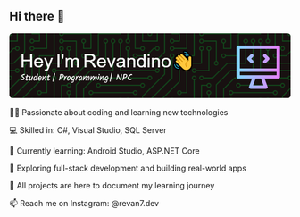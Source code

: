 ## Hi there 👋

<!--
**Revandino/Revandino** is a ✨ _special_ ✨ repository because its `README.md` (this file) appears on your GitHub profile.

Here are some ideas to get you started:

- 🔭 I’m currently working on ...
- 🌱 I’m currently learning ...
- 👯 I’m looking to collaborate on ...
- 🤔 I’m looking for help with ...
- 💬 Ask me about ...
- 📫 How to reach me: ...
- 😄 Pronouns: ...
- ⚡ Fun fact: ...
-->

![REVANDINO](img/github-header-image%20(3).png)

👨‍💻 Passionate about coding and learning new technologies

💻 Skilled in: C#, Visual Studio, SQL Server

📱 Currently learning: Android Studio, ASP.NET Core

🚀 Exploring full-stack development and building real-world apps

📌 All projects are here to document my learning journey

📫 Reach me on Instagram: @revan7.dev
